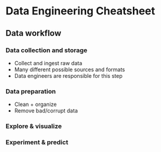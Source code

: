 
# Data Engineering Cheatsheet

## Data workflow

### Data collection and storage

- Collect and ingest raw data
- Many different possible sources and formats
- Data engineers are responsible for this step

### Data preparation

- Clean + organize
- Remove bad/corrupt data

### Explore & visualize

### Experiment & predict

